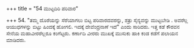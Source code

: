 +++
title = "54 ಮುಟ್ಟದಿರಿ ಪರಿವಾರ"

+++
54. "ತಮ್ಮ ದೊರೆಯನ್ನು ಸೆರೆಯಾಗಲು ಬಿಟ್ಟ ಪರಿವಾರದವರನ್ನು, ಶತ್ರು ಸೈನ್ಯವನ್ನು ಮುಟ್ಟಬೇಡಿ . ಅವರೆಲ್ಲ ಆಯುಧಗಳನ್ನು ಬಿಟ್ಟು ಹಿಂದಕ್ಕೆ ಹೋಗಲಿ. ಇದಕ್ಕೆ ದೇವೆಂದ್ರನಾಣೆ ಇದೆ" ಎಂದು ಸಾರಿದರು. ಇತ್ತ ಕಡೆ  ಕೌರವನ ಸೇನೆಯ ಮಹಾವೀರರೆಲ್ಲರೂ ಕಂಗೆಟ್ಟರು. ಕರ್ಣಾದಿ ವೀರರು ಮುಖಕ್ಕೆ ಮುಸುಕು ಹಾಕಿ ಕಂಡ ಕಡೆಗೆ ಪಲಾಯನ ಮಾಡಿದರು.